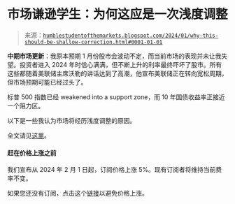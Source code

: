 <!--yml

分类：未分类

日期：2024-05-18 01:20:42

-->

# 市场谦逊学生：为何这应是一次浅度调整

> 来源：[`humblestudentofthemarkets.blogspot.com/2024/01/why-this-should-be-shallow-correction.html#0001-01-01`](https://humblestudentofthemarkets.blogspot.com/2024/01/why-this-should-be-shallow-correction.html#0001-01-01)

**中期市场更新**：我原本预期 1 月份股市会波动不定，而当前市场的表现并未让我失望。投资者进入 2024 年时信心满满，但不断上升的利率最终吓坏了股市。所有这些都随着美联储主席沃勒的讲话达到了高潮，他宣布美联储正在转向宽松周期，但市场预期可能已经过头了。

标普 500 指数已经 weakened into a support zone，而 10 年国债收益率正接近一个阻力区。

以下是一些我认为市场将经历浅度调整的原因。

全文请见[这里](https://humblestudentofthemarkets.com/2024/01/17/why-this-should-be-a-shallow-correction/)。

#### 赶在价格上涨之前

我们宣布从 2024 年 2 月 1 日起，订阅价格上涨 5%。现有订阅者将维持当前费率不变。

如果您还没有订阅，点击这个[链接](https://humblestudentofthemarkets.com/shop-2/?orderby=price)以避免价格上涨。
